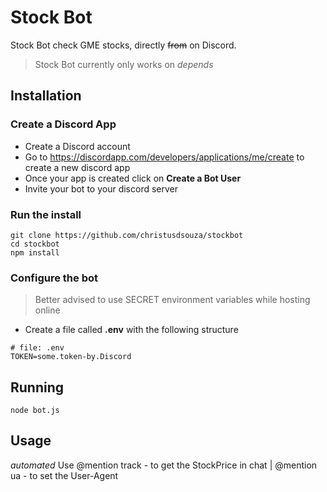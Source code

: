 # Stock Bot
Stock Bot check GME stocks, directly ~~from~~ on Discord.
> Stock Bot currently only works on *depends*
## Installation
### Create a Discord App
- Create a Discord account
- Go to https://discordapp.com/developers/applications/me/create to create a new discord app
- Once your app is created click on **Create a Bot User**
- Invite your bot to your discord server
### Run the install
```
git clone https://github.com/christusdsouza/stockbot
cd stockbot
npm install
```
### Configure the bot
> Better advised to use SECRET environment variables while hosting online
- Create a file called **.env** with the following structure
```
# file: .env
TOKEN=some.token-by.Discord
``` 
## Running
```
node bot.js
```
## Usage
*automated* 
Use @mention track - to get the StockPrice in chat | @mention ua - to set the User-Agent
